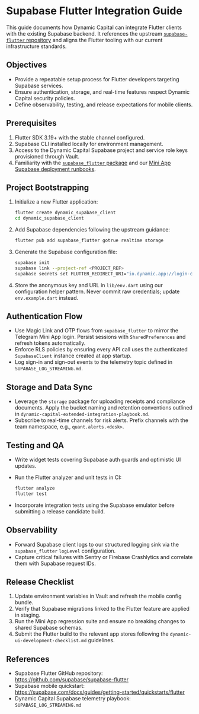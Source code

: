 # Supabase Flutter Integration Guide

This guide documents how Dynamic Capital can integrate Flutter clients with the
existing Supabase backend. It references the upstream
[`supabase-flutter` repository](https://github.com/supabase/supabase-flutter)
and aligns the Flutter tooling with our current infrastructure standards.

## Objectives

- Provide a repeatable setup process for Flutter developers targeting Supabase
  services.
- Ensure authentication, storage, and real-time features respect Dynamic Capital
  security policies.
- Define observability, testing, and release expectations for mobile clients.

## Prerequisites

1. Flutter SDK 3.19+ with the stable channel configured.
2. Supabase CLI installed locally for environment management.
3. Access to the Dynamic Capital Supabase project and service role keys
   provisioned through Vault.
4. Familiarity with the
   [`supabase_flutter` package](https://pub.dev/packages/supabase_flutter) and
   our [Mini App Supabase deployment runbooks](./MINI_APP_ON_SUPABASE.md).

## Project Bootstrapping

1. Initialize a new Flutter application:

   ```bash
   flutter create dynamic_supabase_client
   cd dynamic_supabase_client
   ```

2. Add Supabase dependencies following the upstream guidance:

   ```bash
   flutter pub add supabase_flutter gotrue realtime storage
   ```

3. Generate the Supabase configuration file:

   ```bash
   supabase init
   supabase link --project-ref <PROJECT_REF>
   supabase secrets set FLUTTER_REDIRECT_URI="io.dynamic.app://login-callback"
   ```

4. Store the anonymous key and URL in `lib/env.dart` using our configuration
   helper pattern. Never commit raw credentials; update `env.example.dart`
   instead.

## Authentication Flow

- Use Magic Link and OTP flows from `supabase_flutter` to mirror the Telegram
  Mini App login. Persist sessions with `SharedPreferences` and refresh tokens
  automatically.
- Enforce RLS policies by ensuring every API call uses the authenticated
  `SupabaseClient` instance created at app startup.
- Log sign-in and sign-out events to the telemetry topic defined in
  `SUPABASE_LOG_STREAMING.md`.

## Storage and Data Sync

- Leverage the `storage` package for uploading receipts and compliance
  documents. Apply the bucket naming and retention conventions outlined in
  `dynamic-capital-extended-integration-playbook.md`.
- Subscribe to real-time channels for risk alerts. Prefix channels with the team
  namespace, e.g., `quant.alerts.<desk>`.

## Testing and QA

- Write widget tests covering Supabase auth guards and optimistic UI updates.
- Run the Flutter analyzer and unit tests in CI:

  ```bash
  flutter analyze
  flutter test
  ```

- Incorporate integration tests using the Supabase emulator before submitting a
  release candidate build.

## Observability

- Forward Supabase client logs to our structured logging sink via the
  `supabase_flutter` `logLevel` configuration.
- Capture critical failures with Sentry or Firebase Crashlytics and correlate
  them with Supabase request IDs.

## Release Checklist

1. Update environment variables in Vault and refresh the mobile config bundle.
2. Verify that Supabase migrations linked to the Flutter feature are applied in
   staging.
3. Run the Mini App regression suite and ensure no breaking changes to shared
   Supabase schemas.
4. Submit the Flutter build to the relevant app stores following the
   `dynamic-ui-development-checklist.md` guidelines.

## References

- Supabase Flutter GitHub repository:
  <https://github.com/supabase/supabase-flutter>
- Supabase mobile quickstart:
  <https://supabase.com/docs/guides/getting-started/quickstarts/flutter>
- Dynamic Capital Supabase telemetry playbook: `SUPABASE_LOG_STREAMING.md`
